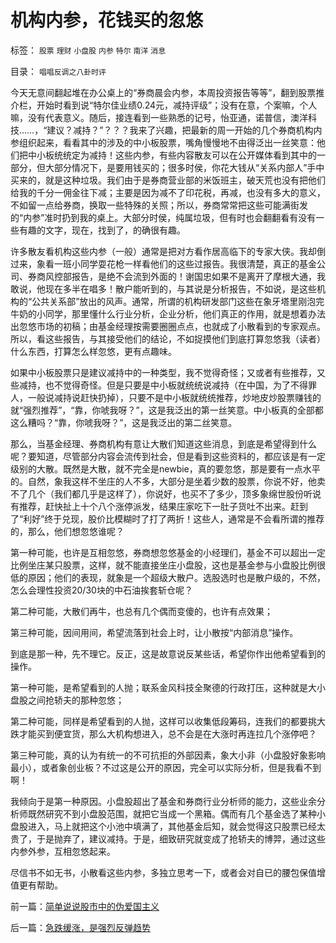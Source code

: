 # 机构内参，花钱买的忽悠

标签： `股票` `理财` `小盘股` `内参` `特尔` `南洋` `消息` 

目录： `唱唱反调之八卦时评`

今天无意间翻起堆在办公桌上的“券商晨会内参，本周投资报告等等”，翻到股票推介栏，开始时看到说“特尔佳业绩0.24元，减持评级”；没有在意，个案嘛，个人嘛，没有代表意义。随后，接连看到一些熟悉的记号，怡亚通，诺普信，澳洋科技……，“建议？减持？”？？？我来了兴趣，把最新的周一开始的几个券商机构内参组织起来，看看其中的涉及的中小板股票，嘴角慢慢地不由得泛出一丝笑意：他们把中小板统统定为减持！这些内参，有些内容散友可以在公开媒体看到其中的一部分，但大部分情况下，是要用钱买的；很多时侯，你花大钱从“关系内部人”手中买来的，就是这种垃圾。我们由于是券商营业部的米饭班主，破天荒也没有把他们给我的千分一佣金往下减；主要是因为减不了印花税，再减，也没有多大的意义，不如留一点给券商，换取一些特殊的关照；所以，券商常常把这些可能满街发的“内参”准时扔到我的桌上。大部分时侯，纯属垃圾，但有时也会翻翻看有没有一些有趣的文字，现在，找到了，的确很有趣。



许多散友看机构这些内参（一般）通常是把对方看作居高临下的专家大侠。我却倒过来，象看一班小同学耍花枪一样看他们的这些过报告。我很清楚，真正的基金公司、券商风控部报告，是绝不会流到外面的！谢国忠如果不是离开了摩根大通，我敢说，他现在多半在唱多！散户能听到的，与其说是分析报告，不如说，是这些机构的“公共关系部”放出的风声。通常，所谓的机构研发部门这些在象牙塔里刚泡完牛奶的小同学，那里懂什么行业分析，企业分析，他们真正的作用，就是想着办法出忽悠市场的初稿；由基金经理按需要圈圈点点，也就成了小散看到的专家观点。所以，看这些报告，与其接受他们的结论，不如捉摸他们到底打算忽悠我（读者）什么东西，打算怎么样忽悠，更有点趣味。



如果中小板股票只是建议减持中的一种类型，我不觉得奇怪；又或者有些推荐，又些减持，也不觉得奇怪。但是只要是中小板就统统说减持（在中国，为了不得罪人，一般说减持说赶快扔掉），只要不是中小板就统统推荐，炒地皮炒股票赚钱的就“强烈推荐”，“靠，你唬我呀？”，这是我泛出的第一丝笑意。中小板真的全部都这么糟吗？“靠，你唬我呀？”，这是我泛出的第二丝笑意。



那么，当基金经理、券商机构有意让大散们知道这些消息，到底是希望得到什么呢？要知道，尽管部分内容会流传到社会，但是看到这些资料的，都应该是有一定级别的大散。既然是大散，就不完全是newbie，真的要忽悠，那是要有一点水平的。自然，象我这样不坐庄的人不多，大部分是坐着少数的股票，你说不好，他卖不了几个（我们都几乎是这样了），你说好，也买不了多少，顶多象绵世股份听说有推荐，赶快扯上十个八个涨停派发，结果庄家吃下一肚子货吐不出来。赶到了“利好”终于兑现，股价比模糊时了打了两折！这些人，通常是不会看所谓的推荐的，那么，他们想忽悠谁呢？



第一种可能，也许是互相忽悠，券商想忽悠基金的小经理们，基金不可以超出一定比例坐庄某只股票，这样，就不能直接坐庄小盘股，这也是基金参与小盘股比例很低的原因；他们的表现，就象是一个超级大散户。选股选时也是散户级的，不然，怎么会理性投资20/30块的中石油挨套斩仓呢？

第二种可能，大散们再牛，也总有几个偶而变傻的，也许有点效果；

第三种可能，因间用间，希望流落到社会上时，让小散按“内部消息”操作。



到底是那一种，先不理它。反正，这是故意说反某些话，希望你作出他希望看到的操作。



第一种可能，是希望看到的人抛；联系金风科技全聚德的行政打压，这种就是大小盘股之间抢轿夫的那种忽悠；

第二种可能，同样是希望看到的人抛，这样可以收集低段筹码，连我们的都要挑大跌才能买到便宜货，那么大机构想进入，总不会是在大涨时再连拉几个涨停吧？

第三种可能，真的认为有统一的不可抗拒的外部因素，象大小非（小盘股好象影响最小），或者象创业板？不过这是公开的原因，完全可以实际分析，但是我看不到啊！



我倾向于是第一种原因。小盘股超出了基金和券商行业分析师的能力，这些业余分析师既然研究不到小盘股范围，就把它当成一个黑箱。偶而有几个基金选了某种小盘股进入，马上就把这个小池中填满了，其他基金后知，就会觉得这只股票已经太贵了，于是抛弃了，建议减持。于是，细致研究就变成了抢轿夫的博羿，通过这些内参外参，互相忽悠起来。



尽信书不如无书，小散看这些内参，多独立思考一下，或者会对自已的腰包保值增值更有帮助。

前一篇：[简单说说股市中的伪爱国主义](../../../2008/4/10/简单说说股市中的伪爱国主义.md)

后一篇：[急跌缓涨，是强烈反弹趋势](../../../2008/4/11/急跌缓涨，是强烈反弹趋势.md)
